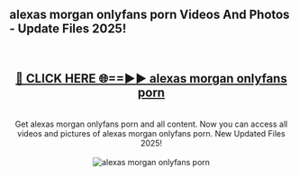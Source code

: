<h2>alexas morgan onlyfans porn Videos And Photos - Update Files 2025!</h2>
<br>
<div align="center">
<h2><a href="https://linkcuts.com/hfmhzwbr" rel="nofollow">🔴 CLICK HERE 🌐==►► alexas morgan onlyfans porn</a></h2>
<br>
Get alexas morgan onlyfans porn and all content. Now you can access all videos and pictures of alexas morgan onlyfans porn. New Updated Files 2025!
<br>
<br>
<a href="https://linkcuts.com/hfmhzwbr" rel="nofollow" data-target="animated-image.originalLink"><img src="https://i.ibb.co.com/WyWwxjT/player-gif2.gif" alt="alexas morgan onlyfans porn" style="max-width: 100%; display: inline-block;" data-target="animated-image.originalImage"></a>
</div>
<br>